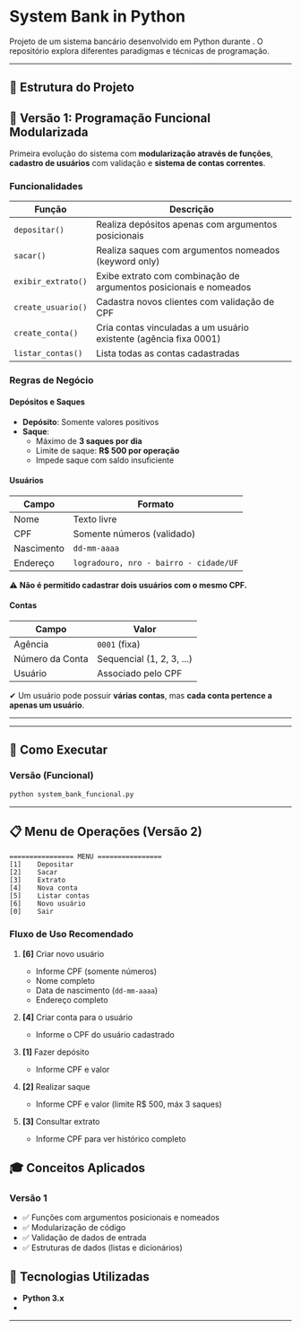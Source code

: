 # System Bank in Python 

Projeto  de um sistema bancário desenvolvido em Python durante .
O repositório explora diferentes paradigmas e técnicas de programação.

---

## 📂 Estrutura do Projeto


## 🔄 Versão 1: Programação Funcional Modularizada

Primeira evolução do sistema com **modularização através de funções**, **cadastro de usuários** com validação e **sistema de contas correntes**.

### Funcionalidades

| Função              | Descrição                                                           |
|---------------------|---------------------------------------------------------------------|
| `depositar()`       | Realiza depósitos apenas com argumentos posicionais                 |
| `sacar()`           | Realiza saques com argumentos nomeados (keyword only)               |
| `exibir_extrato()`  | Exibe extrato com combinação de argumentos posicionais e nomeados   |
| `create_usuario()`   | Cadastra novos clientes com validação de CPF                        |
| `create_conta()`     | Cria contas vinculadas a um usuário existente (agência fixa 0001)   |
| `listar_contas()`   | Lista todas as contas cadastradas                                   |

### Regras de Negócio

#### Depósitos e Saques

- **Depósito**: Somente valores positivos
- **Saque**:
  - Máximo de **3 saques por dia**
  - Limite de saque: **R$ 500 por operação**
  - Impede saque com saldo insuficiente

#### Usuários

| Campo     | Formato                                    |
|-----------|--------------------------------------------|
| Nome      | Texto livre                                |
| CPF       | Somente números (validado)                 |
| Nascimento| `dd-mm-aaaa`                               |
| Endereço  | `logradouro, nro - bairro - cidade/UF`     |

⚠️ **Não é permitido cadastrar dois usuários com o mesmo CPF.**

#### Contas

| Campo           | Valor                      |
|-----------------|----------------------------|
| Agência         | `0001` (fixa)              |
| Número da Conta | Sequencial (1, 2, 3, ...)  |
| Usuário         | Associado pelo CPF         |

✔ Um usuário pode possuir **várias contas**, mas **cada conta pertence a apenas um usuário**.

---


---

## 🚀 Como Executar

### Versão  (Funcional)
```bash
python system_bank_funcional.py
```

---

## 📋 Menu de Operações (Versão 2)

```
================ MENU ================
[1]    Depositar
[2]    Sacar
[3]    Extrato
[4]    Nova conta
[5]    Listar contas
[6]    Novo usuário
[0]    Sair
```

### Fluxo de Uso Recomendado

1. **[6]** Criar novo usuário
   - Informe CPF (somente números)
   - Nome completo
   - Data de nascimento (`dd-mm-aaaa`)
   - Endereço completo

2. **[4]** Criar conta para o usuário
   - Informe o CPF do usuário cadastrado

3. **[1]** Fazer depósito
   - Informe CPF e valor

4. **[2]** Realizar saque
   - Informe CPF e valor (limite R$ 500, máx 3 saques)

5. **[3]** Consultar extrato
   - Informe CPF para ver histórico completo



## 🎓 Conceitos Aplicados

### Versão 1
- ✅ Funções com argumentos posicionais e nomeados
- ✅ Modularização de código
- ✅ Validação de dados de entrada
- ✅ Estruturas de dados (listas e dicionários)





## 🔧 Tecnologias Utilizadas

- **Python 3.x**
- 
---



